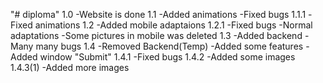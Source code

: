 "# diploma" 
1.0
-Website is done
1.1
-Added animations
-Fixed bugs
1.1.1
-Fixed animations
1.2
-Added mobile adaptaions
1.2.1
-Fixed bugs
-Normal adaptations
-Some pictures in mobile was deleted
1.3
-Added backend
-Many many bugs
1.4
-Removed Backend(Temp)
-Added some features
-Added window "Submit"
1.4.1
-Fixed bugs
1.4.2
-Added some images
1.4.3(1)
-Added more images
